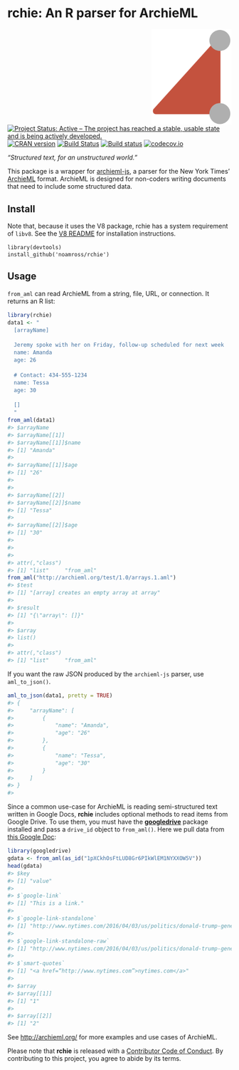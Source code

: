
<!-- README.md is generated from README.Rmd. Please edit that file -->

# rchie: An R parser for ArchieML

<img align="right" width="180"  src="https://raw.githubusercontent.com/noamross/rchie/master/inst/archieml-tri-grey.png">

[![Project Status: Active – The project has reached a stable, usable
state and is being actively
developed.](https://www.repostatus.org/badges/latest/active.svg)](https://www.repostatus.org/#active)
[![CRAN
version](http://www.r-pkg.org/badges/version/rchie)](https://cran.r-project.org/package=rchie)
[![Build
Status](https://travis-ci.org/noamross/rchie.svg?branch=master)](https://travis-ci.org/noamross/rchie)
[![Build
status](https://ci.appveyor.com/api/projects/status/osig88jvixel2taa/branch/master?svg=true)](https://ci.appveyor.com/project/NoamRoss/rchie/branch/master)
[![codecov.io](https://codecov.io/github/noamross/rchie/coverage.svg?branch=master)](https://codecov.io/github/noamross/rchie?branch=master)

*“Structured text, for an unstructured world.”*

This package is a wrapper for
[archieml-js](https://github.com/newsdev/archieml-js), a parser for the
New York Times’ [ArchieML](http://archieml.org/) format. ArchieML is
designed for non-coders writing documents that need to include some
structured data.

## Install

Note that, because it uses the V8 package, rchie has a system
requirement of `libv8`. See the [V8
README](https://github.com/jeroen/V8#v8) for installation instructions.

    library(devtools)
    install_github('noamross/rchie')

## Usage

`from_aml` can read ArchieML from a string, file, URL, or connection. It
returns an R list:

``` r
library(rchie)
data1 <- "
  [arrayName]
  
  Jeremy spoke with her on Friday, follow-up scheduled for next week
  name: Amanda
  age: 26
  
  # Contact: 434-555-1234
  name: Tessa
  age: 30
  
  []
  "
from_aml(data1)
#> $arrayName
#> $arrayName[[1]]
#> $arrayName[[1]]$name
#> [1] "Amanda"
#> 
#> $arrayName[[1]]$age
#> [1] "26"
#> 
#> 
#> $arrayName[[2]]
#> $arrayName[[2]]$name
#> [1] "Tessa"
#> 
#> $arrayName[[2]]$age
#> [1] "30"
#> 
#> 
#> 
#> attr(,"class")
#> [1] "list"     "from_aml"
from_aml("http://archieml.org/test/1.0/arrays.1.aml")
#> $test
#> [1] "[array] creates an empty array at array"
#> 
#> $result
#> [1] "{\"array\": []}"
#> 
#> $array
#> list()
#> 
#> attr(,"class")
#> [1] "list"     "from_aml"
```

If you want the raw JSON produced by the `archieml-js` parser, use
`aml_to_json()`.

``` r
aml_to_json(data1, pretty = TRUE)
#> {
#>     "arrayName": [
#>         {
#>             "name": "Amanda",
#>             "age": "26"
#>         },
#>         {
#>             "name": "Tessa",
#>             "age": "30"
#>         }
#>     ]
#> }
#> 
```

Since a common use-case for ArchieML is reading semi-structured text
written in Google Docs, **rchie** includes optional methods to read
items from Google Drive. To use them, you must have the
[**googledrive**](https://googledrive.tidyverse.org/) package installed
and pass a `drive_id` object to `from_aml()`. Here we pull data from
[this Google
Doc](https://drive.google.com/open?id=1oYHXxvzscBBSBhd6xg5ckUEZo3tLytk9zY0VV_Y7SGs):

``` r
library(googledrive)
gdata <- from_aml(as_id("1pXCkhOsFtLUD8Gr6PIkWlEM1NYXXOW5V"))
head(gdata)
#> $key
#> [1] "value"
#> 
#> $`google-link`
#> [1] "This is a link."
#> 
#> $`google-link-standalone`
#> [1] "http://www.nytimes.com/2016/04/03/us/politics/donald-trump-general-election.html?q=1#1"
#> 
#> $`google-link-standalone-raw`
#> [1] "http://www.nytimes.com/2016/04/03/us/politics/donald-trump-general-election.html?q=1#1"
#> 
#> $`smart-quotes`
#> [1] "<a href=“http://www.nytimes.com”>nytimes.com</a>"
#> 
#> $array
#> $array[[1]]
#> [1] "1"
#> 
#> $array[[2]]
#> [1] "2"
```

See <http://archieml.org/> for more examples and use cases of ArchieML.

Please note that **rchie** is released with a [Contributor Code of
Conduct](CODE_OF_CONDUCT.md). By contributing to this project, you agree
to abide by its terms.
